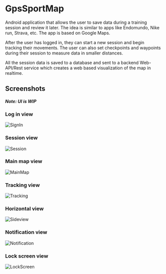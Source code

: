 # GpsSportMap

Android application that allows the user to save data during a training session and review it later.
The idea is similar to apps like Endomundo, Nike run, Strava, etc. The app is based on Google Maps.


After the user has logged in, they can start a new session and begin tracking their movements. 
The user can also set checkpoints and waypoints during their session to measure data in smaller distances.

All the session data is saved to a database and sent to a backend Web-API/Rest service which creates a web based visualization of the map in realtime.

## Screenshots
#### ***Note: UI is WIP***

### Log in view
![SignIn](/screenshots/SignIn.png)

### Session view
![Session](/screenshots/Session.png)

### Main map view
![MainMap](/screenshots/MainMap.png)

### Tracking view
![Tracking](/screenshots/TrackingCpWp.png)

### Horizontal view
![Sideview](/screenshots/Sideview.png)

### Notification view
![Notification](/screenshots/Notification.png)

### Lock screen view
![LockScreen](/screenshots/lockscreen.png)
